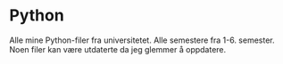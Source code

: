 # Python
Alle mine Python-filer fra universitetet. 
Alle semestere fra 1-6. semester. 
Noen filer kan være utdaterte da jeg glemmer å oppdatere. 
